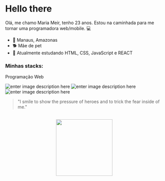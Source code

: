    # Hello there           
 
Olá, me chamo Maria Meir, tenho 23 anos. Estou na caminhada para me tornar uma programadora web/mobile. :computer:

 - :round_pushpin: Manaus, Amazonas
 - :dog2: Mãe de pet
 - :seedling: Atualmente estudando HTML, CSS, JavaScript e REACT


### Minhas stacks:
Programação Web

![enter image description here](https://img.shields.io/badge/JavaScript-323330?style=for-the-badge&logo=javascript&logoColor=F7DF1E)
![enter image description here](https://img.shields.io/badge/CSS3-1572B6?style=for-the-badge&logo=css3&logoColor=white)
![enter image description here](https://img.shields.io/badge/HTML5-E34F26?style=for-the-badge&logo=html5&logoColor=white)


> "I smile to show the pressure of heroes and to trick the fear inside
> of me."
<br>
<div align="center">
  <a href="https://github.com/mariameir">
  <img height="180em" src="https://github-readme-stats.vercel.app/api/top-langs/?username=mariameir&layout=compact&langs_count=7&theme=dracula"/>
</div>
